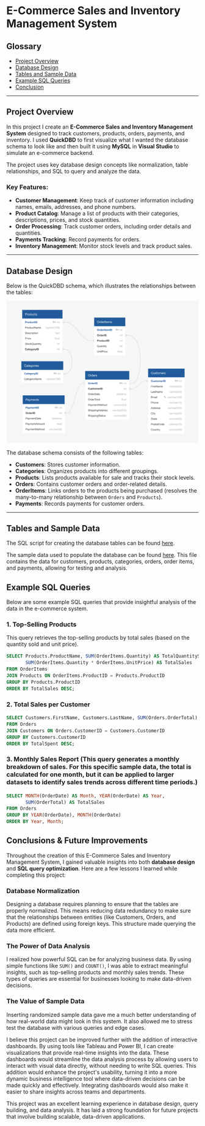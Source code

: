 # E-Commerce Sales and Inventory Management System
## Glossary
- [Project Overview](#project-overview)
- [Database Design](#database-design)
- [Tables and Sample Data](#tables-and-sample-data)
- [Example SQL Queries](#example-sql-queries)
- [Conclusion](#conclusions--future-imporvements)

---

## Project Overview
In this project I create an **E-Commerce Sales and Inventory Management System** designed to track customers, products, orders, payments, and inventory. I used **QuickDBD** to first visualize what I wanted the database schema to look like and then built it using **MySQL** in **Visual Studio** to simulate an e-commerce backend.

The project uses key database design concepts like normalization, table relationships, and SQL to query and analyze the data.

### Key Features:
- **Customer Management**: Keep track of customer information including names, emails, addresses, and phone numbers.
- **Product Catalog**: Manage a list of products with their categories, descriptions, prices, and stock quantities.
- **Order Processing**: Track customer orders, including order details and quantities.
- **Payments Tracking**: Record payments for orders.
- **Inventory Management**: Monitor stock levels and track product sales.

---

## Database Design

Below is the QuickDBD schema, which illustrates the relationships between the tables:

![E-Commerce ERD](QuickDBD_Shcema.png)

The database schema consists of the following tables:

- **Customers**: Stores customer information.
- **Categories**: Organizes products into different groupings.
- **Products**: Lists products available for sale and tracks their stock levels.
- **Orders**: Contains customer orders and order-related details.
- **OrderItems**: Links orders to the products being purchased (resolves the many-to-many relationship between `Orders` and `Products`).
- **Payments**: Records payments for customer orders.

---

## Tables and Sample Data

The SQL script for creating the database tables can be found [here](create_tables.sql).

The sample data used to populate the database can be found [here](insert_sample_data.sql). This file contains the data for customers, products, categories, orders, order items, and payments, allowing for testing and analysis.

## Example SQL Queries

Below are some example SQL queries that provide insightful analysis of the data in the e-commerce system.

### 1. Top-Selling Products
This query retrieves the top-selling products by total sales (based on the quantity sold and unit price).

```sql
SELECT Products.ProductName, SUM(OrderItems.Quantity) AS TotalQuantitySold, 
       SUM(OrderItems.Quantity * OrderItems.UnitPrice) AS TotalSales
FROM OrderItems
JOIN Products ON OrderItems.ProductID = Products.ProductID
GROUP BY Products.ProductID
ORDER BY TotalSales DESC;
```

### 2. Total Sales per Customer

```sql
SELECT Customers.FirstName, Customers.LastName, SUM(Orders.OrderTotal) AS TotalSpent
FROM Orders
JOIN Customers ON Orders.CustomerID = Customers.CustomerID
GROUP BY Customers.CustomerID
ORDER BY TotalSpent DESC;
```

### 3. Monthly Sales Report (This query generates a monthly breakdown of sales. For this specific sample data, the total is calculated for one month, but it can be applied to larger datasets to identify sales trends across different time periods.)

```sql
SELECT MONTH(OrderDate) AS Month, YEAR(OrderDate) AS Year, 
       SUM(OrderTotal) AS TotalSales
FROM Orders
GROUP BY YEAR(OrderDate), MONTH(OrderDate)
ORDER BY Year, Month;
```

## Conclusions & Future Improvements

Throughout the creation of this E-Commerce Sales and Inventory Management System, I gained valuable insights into both **database design** and **SQL query optimization**. Here are a few lessons I learned while completing this project:

### Database Normalization
Designing a database requires planning to ensure that the tables are properly normalized. This means reducing data redundancy to make sure that the relationships between entities (like Customers, Orders, and Products) are defined using foreign keys. This structure made querying the data more efficient.

### The Power of Data Analysis
I realized how powerful SQL can be for analyzing business data. By using simple functions like `SUM()` and `COUNT()`, I was able to extract meaningful insights, such as top-selling products and monthly sales trends. These types of queries are essential for businesses looking to make data-driven decisions.

### The Value of Sample Data
Inserting randomized sample data gave me a much better understanding of how real-world data might look in this system. It also allowed me to stress test the database with various queries and edge cases.

I believe this project can be improved further with the addition of interactive dashboards. By using tools like Tableau and Power BI, I can create visualizations that provide real-time insights into the data. These dashboards would streamline the data analysis process by allowing users to interact with visual data directly, without needing to write SQL queries.
This addition would enhance the project's usability, turning it into a more dynamic business intelligence tool where data-driven decisions can be made quickly and effectively. Integrating dashboards would also make it easier to share insights across teams and departments.

This project was an excellent learning experience in database design, query building, and data analysis. It has laid a strong foundation for future projects that involve building scalable, data-driven applications.


